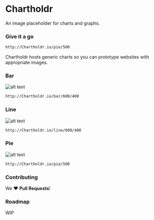 # Chartholdr
An image placeholder for charts and graphs.

### Give it a go
```html
http://Chartholdr.io/pie/500
```
Chartholdr hosts generic charts so you can prototype websites with appropriate images.

### Bar
![alt text](http://Chartholdr.io/bar/600/400 "Bar")
```html
http://Chartholdr.io/bar/600/400
```
### Line
![alt text](http://Chartholdr.io/line/600/400 "Line")
```html
http://Chartholdr.io/line/600/400
```
### Pie
![alt text](http://Chartholdr.io/pie/500/500 "Pie")
```html
http://Chartholdr.io/pie/500
```

### Contributing
We :heart: **Pull Requests**!

### Roadmap
WIP


